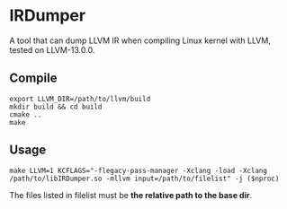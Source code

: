 # IRDumper

A tool that can dump LLVM IR when compiling Linux kernel with LLVM, tested on LLVM-13.0.0. 


## Compile

```
export LLVM_DIR=/path/to/llvm/build
mkdir build && cd build
cmake ..
make 
```

## Usage

```
make LLVM=1 KCFLAGS="-flegacy-pass-manager -Xclang -load -Xclang /path/to/libIRDumper.so -mllvm input=/path/to/filelist" -j ($nproc)
```

The files listed in filelist must be **the relative path to the base dir**.

